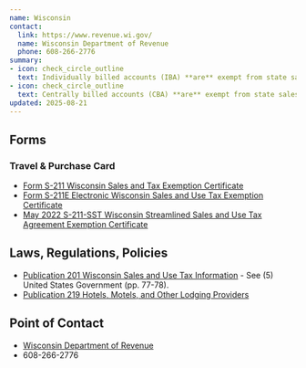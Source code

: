 ```yaml
---
name: Wisconsin
contact:
  link: https://www.revenue.wi.gov/
  name: Wisconsin Department of Revenue
  phone: 608-266-2776
summary:
- icon: check_circle_outline
  text: Individually billed accounts (IBA) **are** exempt from state sales tax.
- icon: check_circle_outline
  text: Centrally billed accounts (CBA) **are** exempt from state sales tax.
updated: 2025-08-21
---
```


## Forms

### Travel & Purchase Card

* [Form S-211 Wisconsin Sales and Tax Exemption Certificate](https://www.revenue.wi.gov/Pages/FAQS/pcs-s-exempt.aspx)
* [Form S-211E Electronic Wisconsin Sales and Use Tax Exemption Certificate](https://www.revenue.wi.gov/Pages/SalesAndUse/ExemptionCertificate.aspx)
* [May 2022 S-211-SST Wisconsin Streamlined Sales and Use Tax Agreement Exemption Certificate](https://www.revenue.wi.gov/Pages/FAQS/pcs-s-exempt.aspx)

## Laws, Regulations, Policies

* [Publication 201 Wisconsin Sales and Use Tax Information](https://www.revenue.wi.gov/DOR%20Publications/pb201.pdf) - See (5) United States Government (pp. 77-78).
* [Publication 219 Hotels, Motels, and Other Lodging Providers](https://www.revenue.wi.gov/DOR%20Publications/pb219.pdf)

## Point of Contact
- [Wisconsin Department of Revenue](https://www.revenue.wi.gov/)
- 608-266-2776
